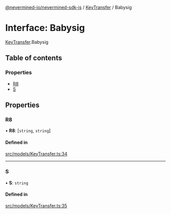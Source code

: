 [@nevermined-io/nevermined-sdk-js](../code-reference.md) / [KeyTransfer](../modules/KeyTransfer.md) / Babysig

# Interface: Babysig

[KeyTransfer](../modules/KeyTransfer.md).Babysig

## Table of contents

### Properties

- [R8](KeyTransfer.Babysig.md#r8)
- [S](KeyTransfer.Babysig.md#s)

## Properties

### R8

• **R8**: [`string`, `string`]

#### Defined in

[src/models/KeyTransfer.ts:34](https://github.com/nevermined-io/sdk-js/blob/eda22b6/src/models/KeyTransfer.ts#L34)

___

### S

• **S**: `string`

#### Defined in

[src/models/KeyTransfer.ts:35](https://github.com/nevermined-io/sdk-js/blob/eda22b6/src/models/KeyTransfer.ts#L35)

